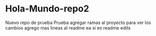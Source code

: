 # Hola-Mundo-repo2
Nuevo repo de prueba
Prueba agregar ramas al proyecto para ver los cambios
agrego mas lineas al readme
ea si es readme edits

